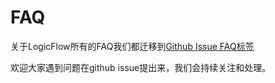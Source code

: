 # FAQ

关于LogicFlow所有的FAQ我们都迁移到[Github Issue FAQ标签](https://github.com/didi/LogicFlow/issues?q=label%3AFAQ+)

欢迎大家遇到问题在github issue提出来，我们会持续关注和处理。

